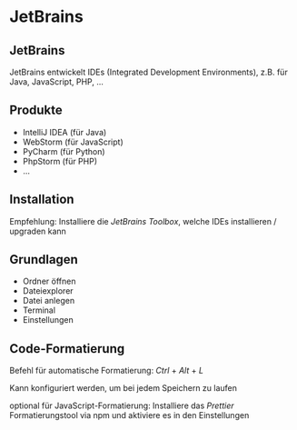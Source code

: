 # JetBrains

## JetBrains

JetBrains entwickelt IDEs (Integrated Development Environments), z.B. für Java, JavaScript, PHP, ...

## Produkte

- IntelliJ IDEA (für Java)
- WebStorm (für JavaScript)
- PyCharm (für Python)
- PhpStorm (für PHP)
- ...

## Installation

Empfehlung: Installiere die _JetBrains Toolbox_, welche IDEs installieren / upgraden kann

## Grundlagen

- Ordner öffnen
- Dateiexplorer
- Datei anlegen
- Terminal
- Einstellungen

## Code-Formatierung

Befehl für automatische Formatierung: _Ctrl_ + _Alt_ + _L_

Kann konfiguriert werden, um bei jedem Speichern zu laufen

optional für JavaScript-Formatierung: Installiere das _Prettier_ Formatierungstool via npm und aktiviere es in den Einstellungen
